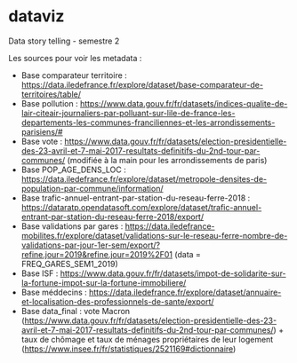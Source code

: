 # dataviz
Data story telling - semestre 2 


Les sources pour voir les metadata : 
- Base comparateur territoire : https://data.iledefrance.fr/explore/dataset/base-comparateur-de-territoires/table/
- Base pollution :  https://www.data.gouv.fr/fr/datasets/indices-qualite-de-lair-citeair-journaliers-par-polluant-sur-lile-de-france-les-departements-les-communes-franciliennes-et-les-arrondissements-parisiens/#
- Base vote : https://www.data.gouv.fr/fr/datasets/election-presidentielle-des-23-avril-et-7-mai-2017-resultats-definitifs-du-2nd-tour-par-communes/  (modifiée à la main pour les arrondissements de paris)
- Base POP_AGE_DENS_LOC : https://data.iledefrance.fr/explore/dataset/metropole-densites-de-population-par-commune/information/ 
- Base trafic-annuel-entrant-par-station-du-reseau-ferre-2018 : https://dataratp.opendatasoft.com/explore/dataset/trafic-annuel-entrant-par-station-du-reseau-ferre-2018/export/ 
- Base validations par gares : https://data.iledefrance-mobilites.fr/explore/dataset/validations-sur-le-reseau-ferre-nombre-de-validations-par-jour-1er-sem/export/?refine.jour=2019&refine.jour=2019%2F01 (data = FREQ_GARES_SEM1_2019)
- Base ISF : 
https://www.data.gouv.fr/fr/datasets/impot-de-solidarite-sur-la-fortune-impot-sur-la-fortune-immobiliere/
- Base méddecins : 
https://data.iledefrance.fr/explore/dataset/annuaire-et-localisation-des-professionnels-de-sante/export/
- Base data_final  : vote Macron (https://www.data.gouv.fr/fr/datasets/election-presidentielle-des-23-avril-et-7-mai-2017-resultats-definitifs-du-2nd-tour-par-communes/) + taux de chômage et taux de ménages propriétaires de leur logement (https://www.insee.fr/fr/statistiques/2521169#dictionnaire)
